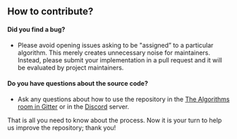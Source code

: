 ## How to contribute?

#### **Did you find a bug?**

- Please avoid opening issues asking to be "assigned” to a particular algorithm. This merely creates unnecessary noise for maintainers. Instead, please submit your implementation in a pull request and it will be evaluated by project maintainers.

#### **Do you have questions about the source code?**

- Ask any questions about how to use the repository in the [The Algorithms room in Gitter](https://gitter.im/TheAlgorithms/community?source=orgpage#) or in the [Discord](https://discord.gg/c7MnfGFGa6) server.

That is all you need to know about the process. Now it is your turn to help us improve the repository; thank you! 
